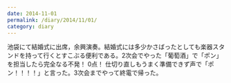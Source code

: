 ```yaml
---
date: 2014-11-01
permalink: /diary/2014/11/01/
category: diary
---
```


池袋にて結婚式に出席，余興演奏。結婚式には多少かさばったとしても楽器スタンドを持って行くとすこぶる便利である。2次会でやった「葡萄酒」で「ポン」を担当したら完全なる不発！ 0点！ 仕切り直しもうまく準備できず声で「ポン！！！！」と言った。3次会までやって終電で帰った。